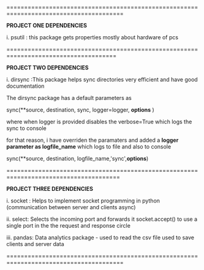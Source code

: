 
=======================================================================================

**PROJECT ONE DEPENDENCIES**

i.	psutil : this package gets properties mostly about hardware of pcs


=====================================================================================

**PROJECT TWO DEPENDENCIES**

i.	dirsync :This package helps sync directories very efficient and have good documentation

The dirsync package has a default parameters as

sync(**source, destination, sync, logger=logger, **options** )

where when logger is provided disables the verbose=True which logs the sync to console

for that reason, i have overriden the paramaters and added a **logger parameter as logfile_name** which logs to file and also to console

sync(**source, destination, logfile_name,'sync',**options**)

======================================================================================

**PROJECT THREE DEPENDENCIES**

i.	socket : Helps to implement socket programming in python (communication between server and clients async)

ii.	select: Selects the incoming port and forwards it socket.accept() to use a single port in the the request and response circle

iii.	pandas: Data analytics package - used to read the csv file used to save  clients and server data

=======================================================================================
